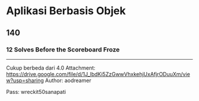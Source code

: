 # Aplikasi Berbasis Objek
## 140
### 12 Solves Before the Scoreboard Froze
---
Cukup berbeda dari 4.0
Attachment: https://drive.google.com/file/d/1J_lbdKi5ZzGwwVhxkehjUxAfjrODuuXm/view?usp=sharing
Author: aodreamer

Pass: wreckit50sanapati
